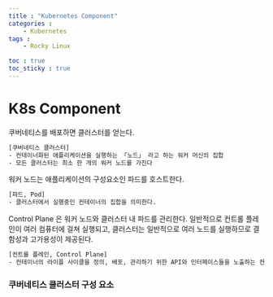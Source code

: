 ```yaml
---
title : "Kubernetes Component"
categories :
    - Kubernetes
tags :
    - Rocky Linux

toc : true
toc_sticky : true
---
```


# K8s Component
쿠버네티스를 배포하면 클러스터를 얻는다.

```bash
[쿠버네티스 클러스터]
- 컨테이너화된 애플리케이션을 실행하는 「노드」 라고 하는 워커 머신의 집합
- 모든 클러스터는 최소 한 개의 워커 노드를 가진다
```

워커 노드는 애플리케이션의 구성요소인 파드를 호스트한다.

```bash
[파드, Pod]
- 클러스터에서 실행중인 컨테이너의 집합을 의미한다.
```

Control Plane 은 워커 노드와 클러스터 내 파드를 관리한다. 일반적으로 컨트롤 플레인이 여러 컴퓨터에 걸쳐 실행되고, 클러스터는 일반적으로 여러 노드를 실행하므로 결함성과 고가용성이 제공된다.

```bash
[컨트롤 플레인, Control Plane]
- 컨테이너의 라이플 사이클을 정의, 배포, 관리하기 위한 API와 인터페이스들을 노출하는 컨테이너 오케스트레이션 레이어.
```

### 쿠버네티스 클러스터 구성 요소
